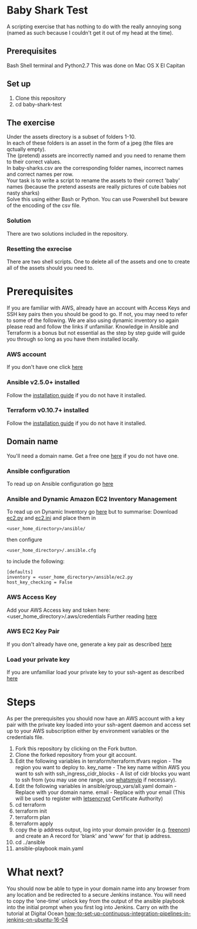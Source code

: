 # Baby Shark Test
A scripting exercise that has nothing to do with the really annoying song (named as such because I couldn't get it out of my head at the time).

## Prerequisites
Bash Shell terminal and Python2.7
This was done on Mac OS X El Capitan

## Set up
1. Clone this repository
2. cd baby-shark-test

## The exercise
Under the assets directory is a subset of folders 1-10.  
In each of these folders is an asset in the form of a jpeg (the files are qctually empty).  
The (pretend) assets are incorrectly named and you need to rename them to their correct values.  
In baby-sharks.csv are the corresponding folder names, incorrect names and correct names per row.  
Your task is to write a script to rename the assets to their correct 'baby' names (because the pretend assests are really pictures of cute babies not nasty sharks)  
Solve this using either Bash or Python. You can use Powershell but beware of the encoding of the csv file.  

### Solution
There are two solutions included in the repository.

### Resetting the exrecise
There are two shell scripts. One to delete all of the assets and one to create all of the assets should you need to.


# Prerequisites
If you are familiar with AWS, already have an account with Access Keys and SSH key pairs then you should be good to go. If not, you may need to refer to some of the following. We are also using dynamic inventory so again please read and follow the links if unfamiliar. Knowledge in Ansible and Terraform is a bonus but not essential as the step by step guide will guide you through so long as you have them installed locally.
### AWS account
If you don't have one click [here](https://aws.amazon.com/free/)
### Ansible v2.5.0+ installed
Follow the [installation guide](https://docs.ansible.com/ansible/latest/installation_guide/intro_installation.html) if you do not have it installed.
### Terraform v0.10.7+ installed
Follow the [installation guide](https://www.terraform.io/intro/getting-started/install.html) if you do not have it installed.
## Domain name
You'll need a domain name. Get a free one [here](http://www.freenom.com/) if you do not have one.

### Ansible configuration
To read up  on Ansible configuration go [here](https://docs.ansible.com/ansible/latest/installation_guide/intro_configuration.html)
### Ansible and Dynamic Amazon EC2 Inventory Management
To read up on Dynamic Inventory go [here](https://aws.amazon.com/blogs/apn/getting-started-with-ansible-and-dynamic-amazon-ec2-inventory-management/) but to summarise: Download [ec2.py](https://raw.githubusercontent.com/ansible/ansible/devel/contrib/inventory/ec2.py) and [ec2.ini](https://raw.githubusercontent.com/ansible/ansible/devel/contrib/inventory/ec2.ini) and place them in
```
<user_home_directory>/ansible/ 
```
then configure 
```
<user_home_directory>/.ansible.cfg
```
to include the following:
```
[defaults]
inventory = <user_home_directory>/ansible/ec2.py
host_key_checking = False
```

### AWS Access Key
Add your AWS Access key and token here:
<user_home_directory>/.aws/credentials
Further reading [here](https://docs.aws.amazon.com/IAM/latest/UserGuide/id_credentials_access-keys.html)

### AWS EC2 Key Pair
If you don't already have one, generate a key pair as described [here](https://docs.aws.amazon.com/AWSEC2/latest/UserGuide/ec2-key-pairs.html)

### Load your private key 
If you are unfamiliar load your private key to your ssh-agent as described [here](https://help.github.com/articles/generating-a-new-ssh-key-and-adding-it-to-the-ssh-agent/)

# Steps
As per the prerequisites you should now have an AWS account with a key pair with the private key loaded into your ssh-agent daemon and access set up to your AWS subscription either by environment variables or the credentials file.

1. Fork this repository by clicking on the Fork button.
2. Clone the forked repository from your git account.
3. Edit the following variables in terraform/terraform.tfvars
   region - The region you want to deploy to.
   key_name - The key name within AWS you want to ssh with
   ssh_ingress_cidr_blocks - A list of cidr blocks you want to ssh from (you may use one range, use [whatsmyip](http://www.whatsmyip.org/) if necessary).
4. Edit the following variables in ansible/group_vars/all.yaml
   domain - Replace with your domain name.
   email - Replace with your email (This will be used to register with [letsencrypt](https://letsencrypt.org/) Certificate Authority) 
5. cd terraform
6. terraform init
7. terraform plan
8. terraform apply
9. copy the ip address output, log into your domain provider (e.g. [freenom](http://www.freenom.com/)) and create an A record for 'blank' and 'www' for that ip address.
10. cd ../ansible
11. ansible-playbook main.yaml

# What next?
You should now be able to type in your domain name into any browser from any location and be redirected to a secure Jenkins instance. You will need to copy the 'one-time' unlock key from the output of the ansible playbook into the initial prompt when you first log into Jenkins.
Carry on with the tutorial at Digital Ocean [how-to-set-up-continuous-integration-pipelines-in-jenkins-on-ubuntu-16-04](https://www.digitalocean.com/community/tutorials/how-to-set-up-continuous-integration-pipelines-in-jenkins-on-ubuntu-16-04) 
